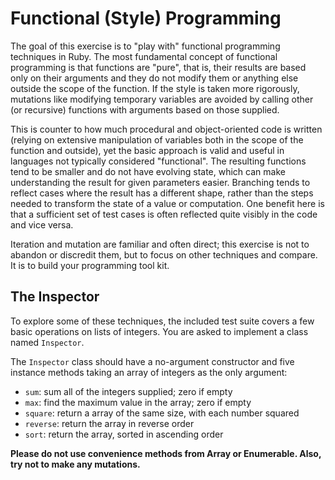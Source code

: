 # Functional (Style) Programming

The goal of this exercise is to "play with" functional programming techniques
in Ruby. The most fundamental concept of functional programming is that
functions are "pure", that is, their results are based only on their arguments
and they do not modify them or anything else outside the scope of the function.
If the style is taken more rigorously, mutations like modifying temporary
variables are avoided by calling other (or recursive) functions with arguments
based on those supplied.

This is counter to how much procedural and object-oriented code is written
(relying on extensive manipulation of variables both in the scope of the function
and outside), yet the basic approach is valid and useful in languages not typically
considered "functional". The resulting functions tend to be smaller and do not
have evolving state, which can make understanding the result for given parameters
easier. Branching tends to reflect cases where the result has a different shape,
rather than the steps needed to transform the state of a value or computation.
One benefit here is that a sufficient set of test cases is often reflected
quite visibly in the code and vice versa.

Iteration and mutation are familiar and often direct; this exercise is not to
abandon or discredit them, but to focus on other techniques and compare. It is to
build your programming tool kit.

## The Inspector

To explore some of these techniques, the included test suite covers a few basic
operations on lists of integers. You are asked to implement a class named
`Inspector`.

The `Inspector` class should have a no-argument constructor and five instance
methods taking an array of integers as the only argument:

 * `sum`: sum all of the integers supplied; zero if empty
 * `max`: find the maximum value in the array; zero if empty
 * `square`: return a array of the same size, with each number squared
 * `reverse`: return the array in reverse order
 * `sort`: return the array, sorted in ascending order


**Please do not use convenience methods from Array or Enumerable. Also, try not
to make any mutations.**

